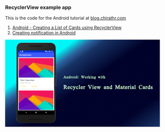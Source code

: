 ### RecyclerView example app

This is the code for the Android tutorial at [blog.chirathr.com](https://blog.chirathr.com/)

1. [Android - Creating a List of Cards using RecyclerView](https://blog.chirathr.com/android/2018/08/23/android-recycler-view/)
2. [Creating notification in Android](https://blog.chirathr.com/android/2018/09/05/android-notifications/)

![RecyclerView](/screenshots/main_image.jpg)